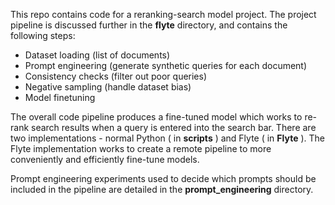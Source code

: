 This repo contains code for a reranking-search model project. The project pipeline is discussed further in the **flyte** directory, and contains the following steps:
- Dataset loading (list of documents)
- Prompt engineering (generate synthetic queries for each document)
- Consistency checks (filter out poor queries)
- Negative sampling (handle dataset bias)
- Model finetuning

The overall code pipeline produces a fine-tuned model which works to re-rank search results when a query is entered into the search bar. There are two implementations - normal Python ( in **scripts** ) and Flyte ( in **Flyte** ). The Flyte implementation works to create a remote pipeline to more conveniently and efficiently fine-tune models.

Prompt engineering experiments used to decide which prompts should be included in the pipeline are detailed in the **prompt_engineering** directory.
